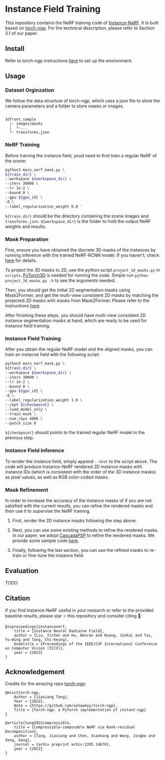 # Instance Field Training

This repository contains the NeRF training code of [Instance-NeRF](https://github.com/lyclyc52/Instance_NeRF). It is built based on [torch-ngp](https://github.com/ashawkey/torch-ngp). For the technical description, please refer to Section 3.1 of our paper.



## Install

Refer to torch-ngp instructions [here](https://github.com/ashawkey/torch-ngp#install) to set up the environment. 


## Usage

### Dataset Orginzation

We follow the data structure of torch-ngp, which uses a json file to store the camera parameters and a folder to store masks or images.

```

3dfront_sample
  |- images/masks
  |  └-...
  └- transforms.json       

```


### NeRF Training
Before training the instance field, youd need to first train a regular NeRF of the scene:

```bash
python3 main_nerf_mask.py \
${train_dir} \
--workspace ${workspace_dir} \
--iters 30000 \
--lr 1e-2 \
--bound 8 \
--gpu ${gpu_id} \
-O \
--label_regularization_weight 0.0 '
```

`${train_dir}` should be the directory containing the scene images and `transforms.json`. `${workspace_dir}` is the folder to hold the output NeRF weights and results.


### Mask Preparation
First, ensure you have obtained the discrete 3D masks of the instances by running inference with the trained NeRF-RCNN model. If you haven't, check [here]() for details.

To project the 3D masks to 2D, use the python script `project_3d_masks.py` in `scripts`. [PyTorch3D](https://pytorch3d.org/) is needed for running the code. Simple run `python project_3d_masks.py -h` to see the arguments needed.

Then, you should get the initial 2D segmentation masks using Mask2Former, and get the multi-view consistent 2D masks by matching the projected 2D masks with masks from Mask2Former. Please refer to the instructions [here](../Mask2Former/README.md).

After finishing these steps, you should have multi-view consistent 2D instance segmentation masks at hand, which are ready to be used for instance field training.


### Instance Field Training
After you obtain the regular NeRF model and the aligned masks, you can train an instacne field with the following script:

```bash
python3 main_nerf_mask.py \
${train_dir} \
--workspace ${workspace_dir} \
--iters 30000 \
--lr 1e-2 \
--bound 8 \
--gpu ${gpu_id} \
-O \
--label_regularization_weight 1.0 \
--ckpt ${checkpoint} \
--load_model_only \
--train_mask \
--num_rays 4096 \
--patch_size 8
```

`${checkpoint}` should points to the trained regular NeRF model in the previous step.


### Instance Field Inference
To render the instance field, simply append `--test` to the script above. The code will produce Instance-NeRF rendered 2D instance masks with instance IDs (which is consistent with the order of the 3D instance masks) as pixel values, as well as RGB color-coded masks.


### Mask Refinement

In order to increase the accuracy of the instance masks of if you are not satisfied with the current results, you can refine the rendered masks and then use it to supervise the NeRF training.

1. First, render the 2D instance masks following the step above.
   
2. Next, you can use some existing methods to refine the rendered masks. In our paper, we adopt [CascadaPSP](https://github.com/hkchengrex/CascadePSP) to refine the rendered masks. We provide some sample code [here](./mask_refinement/CascadaPSP_refine.py). 

3. Finally, following the last section, you can use the refined masks to re-train or fine-tune the instance field.


## Evaluation
TODO


## Citation
If you find Instance-NeRF useful in your research or refer to the provided baseline results, please star :star: this repository and consider citing :pencil::
```
@inproceedings{instancenerf,
    title = {Instance Neural Radiacne Field},
    author = {Liu, Yichen and Hu, Benran and Huang, Junkai and Tai, Yu-Wing and Tang, Chi-Keung},
    booktitle = {Proceedings of the IEEE/CVF International Conference on Computer Vision (ICCV)},
    year = {2023}
}
```


## Acknowledgement

Credits for the amazing repo [torch-ngp](https://github.com/ashawkey/torch-ngp):

```
@misc{torch-ngp,
    Author = {Jiaxiang Tang},
    Year = {2022},
    Note = {https://github.com/ashawkey/torch-ngp},
    Title = {Torch-ngp: a PyTorch implementation of instant-ngp}
}

@article{tang2022compressible,
    title = {Compressible-composable NeRF via Rank-residual Decomposition},
    author = {Tang, Jiaxiang and Chen, Xiaokang and Wang, Jingbo and Zeng, Gang},
    journal = {arXiv preprint arXiv:2205.14870},
    year = {2022}
}
```

